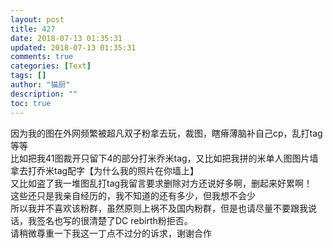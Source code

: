 ```yaml
---
layout: post
title: 427
date: 2018-07-13 01:35:31
updated: 2018-07-13 01:35:31
comments: true
categories: [Text]
tags: []
author: "猫厨"
description: ""
toc: true
---
```


<p>因为我的图在外网频繁被超凡双子粉拿去玩，裁图，瞎瘠薄脑补自己cp，乱打tag等等<br />比如把我41图裁开只留下4的部分打米乔米tag，又比如把我拼的米单人图图片墙拿去打乔米tag配字【为什么我的照片在你墙上】<br />又比如盗了我一堆图乱打tag我留言要求删除对方还说好多啊，删起来好累啊！<br />这些还只是我亲自经历的，我不知道的还有多少，但我想不会少<br />所以我并不喜欢该粉群，虽然原则上祸不及国内粉群，但是也请尽量不要跟我说话，我签名也写的很清楚了DC rebirth粉拒否。<br />请稍微尊重一下我这一丁点不过分的诉求，谢谢合作<br /></p>